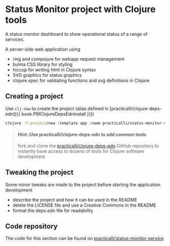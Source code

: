# Status Monitor project with Clojure tools
A status monitor dashboard to show operational status of a range of services.

A server-side web application using
- ring and compojure for webapp request management
- bulma CSS library for styling
- hiccup for writing html in Clojure syntax
- SVG graphics for status graphics
- clojure.spec for validating functions and svg definitions in Clojure


## Creating a project
Use `clj-new` to create the project (alias defined in [practicalli/clojure-deps-edn]({{ book.P9IClojureDepsEdnInstall }}))

```bash
clojure -T:project/new :template app :name practicalli/status-monitor-service :output status-monitor-service
```

> #### Hint::Use practicalli/clojure-deps-edn to add common tools
> fork and clone the [practicalli/clojure-deps-edn](https://github.com/practicalli/clojure-deps-edn) GitHub repository to instantly have access to dozens of tools for Clojure software development


## Tweaking the project
Some minor tweaks are made to the project before starting the application development

- describe the project and how it can be used in the README
- delete the LICENSE file and use a Creative Commons in the README
- format the deps.edn file for readability


## Code repository
The code for this section can be found on [practicalli/status-monitor-service](https://github.com/practicalli/status-monitor-service)
